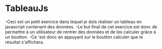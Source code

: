 # TableauJs

-Ceci est un petit exercice dans lequel je dois réaliser un tableau en javascript contenant des données.
-Le but final de cet exercice est donc de permettre à un utilisateur de rentrer des données et de les calculer grâce à un boutton.
-Ce 'est donc en appuyant sur le boutton calculer que le résultat s'affichera.
